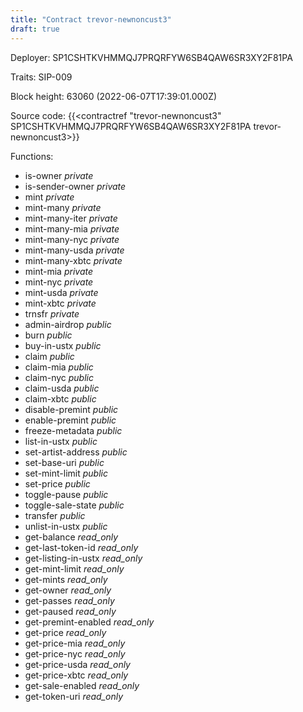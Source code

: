 ```yaml
---
title: "Contract trevor-newnoncust3"
draft: true
---
```

Deployer: SP1CSHTKVHMMQJ7PRQRFYW6SB4QAW6SR3XY2F81PA

Traits:
SIP-009 



Block height: 63060 (2022-06-07T17:39:01.000Z)

Source code: {{<contractref "trevor-newnoncust3" SP1CSHTKVHMMQJ7PRQRFYW6SB4QAW6SR3XY2F81PA trevor-newnoncust3>}}

Functions:

* is-owner _private_
* is-sender-owner _private_
* mint _private_
* mint-many _private_
* mint-many-iter _private_
* mint-many-mia _private_
* mint-many-nyc _private_
* mint-many-usda _private_
* mint-many-xbtc _private_
* mint-mia _private_
* mint-nyc _private_
* mint-usda _private_
* mint-xbtc _private_
* trnsfr _private_
* admin-airdrop _public_
* burn _public_
* buy-in-ustx _public_
* claim _public_
* claim-mia _public_
* claim-nyc _public_
* claim-usda _public_
* claim-xbtc _public_
* disable-premint _public_
* enable-premint _public_
* freeze-metadata _public_
* list-in-ustx _public_
* set-artist-address _public_
* set-base-uri _public_
* set-mint-limit _public_
* set-price _public_
* toggle-pause _public_
* toggle-sale-state _public_
* transfer _public_
* unlist-in-ustx _public_
* get-balance _read_only_
* get-last-token-id _read_only_
* get-listing-in-ustx _read_only_
* get-mint-limit _read_only_
* get-mints _read_only_
* get-owner _read_only_
* get-passes _read_only_
* get-paused _read_only_
* get-premint-enabled _read_only_
* get-price _read_only_
* get-price-mia _read_only_
* get-price-nyc _read_only_
* get-price-usda _read_only_
* get-price-xbtc _read_only_
* get-sale-enabled _read_only_
* get-token-uri _read_only_
